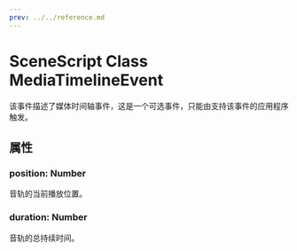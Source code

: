 ```yaml
---
prev: ../../reference.md
---
```


# SceneScript Class MediaTimelineEvent

该事件描述了媒体时间轴事件，这是一个可选事件，只能由支持该事件的应用程序触发。

## 属性

### position: Number

音轨的当前播放位置。

### duration: Number

音轨的总持续时间。
